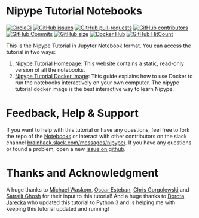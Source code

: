 # Nipype Tutorial Notebooks

[![CircleCi](https://circleci.com/gh/miykael/nipype_tutorial.svg?style=shield)](https://circleci.com/gh/miykael/nipype_tutorial/tree/master)
[![GitHub issues](https://img.shields.io/github/issues/miykael/nipype_tutorial.svg)](https://github.com/miykael/nipype_tutorial/issues/)
[![GitHub pull-requests](https://img.shields.io/github/issues-pr/miykael/nipype_tutorial.svg)](https://github.com/miykael/nipype_tutorial/pulls/)
[![GitHub contributors](https://img.shields.io/github/contributors/miykael/nipype_tutorial.svg)](https://GitHub.com/miykael/nipype_tutorial/graphs/contributors/)
[![GitHub Commits](https://github-basic-badges.herokuapp.com/commits/miykael/nipype_tutorial.svg)](https://github.com/miykael/nipype_tutorial/commits/master)
[![GitHub size](https://github-size-badge.herokuapp.com/miykael/nipype_tutorial.svg)](https://github.com/miykael/nipype_tutorial/archive/master.zip)
[![Docker Hub](https://img.shields.io/docker/pulls/miykael/nipype_tutorial.svg?maxAge=2592000)](https://hub.docker.com/r/miykael/nipype_tutorial/)
[![GitHub HitCount](http://hits.dwyl.io/miykael/nipype_tutorial.svg)](http://hits.dwyl.io/miykael/nipype_tutorial)

This is the Nipype Tutorial in Jupyter Notebook format. You can access the tutorial in two ways:

1. [Nipype Tutorial Homepage](https://miykael.github.io/nipype_tutorial/): This website contains a static, read-only version of all the notebooks.
2. [Nipype Tutorial Docker Image](https://miykael.github.io/nipype_tutorial/notebooks/introduction_docker.html): This guide explains how to use Docker to run the notebooks interactively on your own computer. The nipype tutorial docker image is the best interactive way to learn Nipype.


# Feedback, Help & Support

If you want to help with this tutorial or have any questions, feel free to fork the repo of the [Notebooks](https://github.com/miykael/nipype_tutorial) or interact with other contributors on the slack channel [brainhack.slack.com/messages/nipype/](https://brainhack.slack.com/messages/nipype/). If you have any questions or found a problem, open a new [issue on github](https://github.com/miykael/nipype_tutorial/issues).


# Thanks and Acknowledgment

A huge thanks to [Michael Waskom](https://github.com/mwaskom), [Oscar Esteban](https://github.com/oesteban), [Chris Gorgolewski](https://github.com/chrisfilo) and [Satrajit Ghosh](https://github.com/satra) for their input to this tutorial! And a huge thanks to [Dorota Jarecka](https://github.com/djarecka/) who updated this tutorial to Python 3 and is helping me with keeping this tutorial updated and running!
